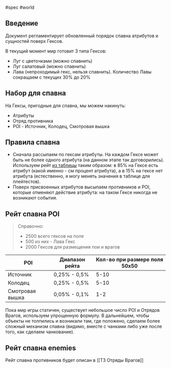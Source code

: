 #spec #world

## Введение

Документ регламентирует обновленный порядок спавна атрибутов и сущностей поверх Гексов.

В текущий момент мир готовит 3 типа Гексов:

- Луг с цветочками (можно спавнить) 
- Луг салатовый (можно спавнить) 
- Лава (непроходимый гекс, нельзя спавнить). Количество Лавы сокращаем с текущих 30% до 20%


## Набор для спавна

На Гексы, пригодные для спавна, мы можем накинуть:
- Атрибуты
- Отряд противника
- POI - Источник, Колодец, Смотровая вышка


## Правила спавна

- Сначала рассыпаем по гексам атрибуты. На каждом Гексе может быть не более одного атрибута (на данном этапе так договорились). Используем рейт [из таблицы](https://docs.google.com/spreadsheets/d/12acMQ8UTlDRHP0NvzSGVLYKb9QMhw2AjD9EKXTQug3U/edit#gid=1297383192&range=E1) таким образом: в 85% на Гексе есть атрибут (какой именно - см процент атрибута), а в 15% на гексе нет атрибута (естественно, я могу менять значения в таблице для плейтестов).
- Поверх присвоенных атрибутов высыпаем противников и POI, которые отменяют действие атрибута: на таком Гексе никогда не возникают события.


## Рейт спавна POI

> Справочно: 
> - 2500 всего гексов на поле
> - 500 из них - Лава Гекс
> - 2000 Гексов для размещения пои и врагов

POI | Диапазон рейта | Кол-во при размере поля 50x50
--------|--------- | ----
Источник |  0,25% - 0,5% | 5-10
Колодец |  0,25% - 0,5% | 5-10
Смотровая вышка | 0,05% - 0,1% | 1-2

Пока мир игры статичен, существует небольшое число POI и Отрядов Врагов, используем упрощенную формулу. В дальнейшем, чтобы объекты не толпились и возникали там, где положено, сделаем более сложный механизм спавна (видимо, вместе с чанками либо уже после того, как сделаем чанкование). 


## Рейт спавна enemies

Рейт спавна противников будет описан в [[ТЗ Отряды Врагов]]
